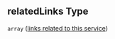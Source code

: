 ## relatedLinks Type

`array` ([links related to this service](btpsa-usecase-properties-services-items-properties-links-related-to-this-service.md))
